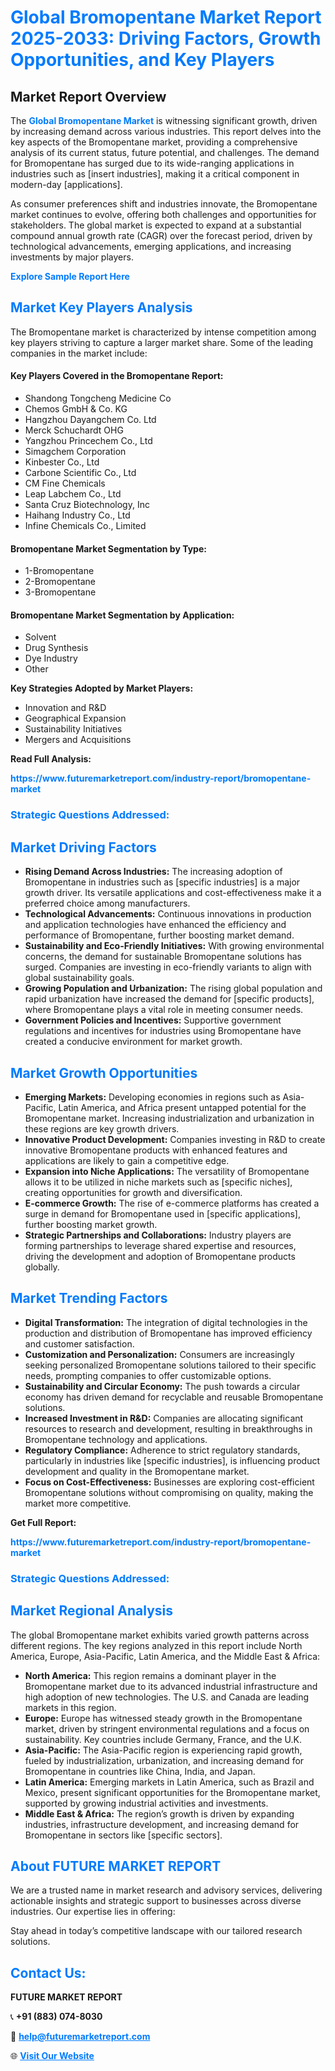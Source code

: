 <h1 style="color: #007BFF;">Global Bromopentane Market Report 2025-2033: Driving Factors, Growth Opportunities, and Key Players</h1>

<section id="overview">
<h2>Market Report Overview</h2>
<p>The <a href="https://www.futuremarketreport.com/industry-report/bromopentane-market" style="color: #007BFF; text-decoration: none;"><strong>Global Bromopentane Market</strong></a> is witnessing significant growth, driven by increasing demand across various industries. This report delves into the key aspects of the Bromopentane market, providing a comprehensive analysis of its current status, future potential, and challenges. The demand for Bromopentane has surged due to its wide-ranging applications in industries such as [insert industries], making it a critical component in modern-day [applications].</p>
<p>As consumer preferences shift and industries innovate, the Bromopentane market continues to evolve, offering both challenges and opportunities for stakeholders. The global market is expected to expand at a substantial compound annual growth rate (CAGR) over the forecast period, driven by technological advancements, emerging applications, and increasing investments by major players.</p>
</section>

<section id="overview">
<p><a href="https://www.futuremarketreport.com/request-sample/reportId=108809" style="color: #007BFF; text-decoration: none;"><strong>Explore Sample Report Here</strong></a></p>
</section>

<section id="key-players">
<h2 style="color: #007BFF;">Market Key Players Analysis</h2>
<p>The Bromopentane market is characterized by intense competition among key players striving to capture a larger market share. Some of the leading companies in the market include:</p>
<h4>Key Players Covered in the Bromopentane Report:</h4>
<ul><li>Shandong Tongcheng Medicine Co</li><li>Chemos GmbH &amp; Co. KG</li><li>Hangzhou Dayangchem Co. Ltd</li><li>Merck Schuchardt OHG</li><li>Yangzhou Princechem Co., Ltd</li><li>Simagchem Corporation</li><li>Kinbester Co., Ltd</li><li>Carbone Scientific Co., Ltd</li><li>CM Fine Chemicals</li><li>Leap Labchem Co., Ltd</li><li>Santa Cruz Biotechnology, Inc</li><li>Haihang Industry Co., Ltd</li><li>Infine Chemicals Co., Limited</li></ul>
<h4>Bromopentane Market Segmentation by Type:</h4>
<ul><li>1-Bromopentane</li><li>2-Bromopentane</li><li>3-Bromopentane</li></ul>

<h4>Bromopentane Market Segmentation by Application:</h4>
<ul><li>Solvent</li><li>Drug Synthesis</li><li>Dye Industry</li><li>Other</li></ul>
<p><strong>Key Strategies Adopted by Market Players:</strong></p>
<ul>
<li>Innovation and R&D</li>
<li>Geographical Expansion</li>
<li>Sustainability Initiatives</li>
<li>Mergers and Acquisitions</li>
</ul>
</section>

<section>
<p><strong>Read Full Analysis: </strong></p><a href="https://www.futuremarketreport.com/industry-report/bromopentane-market" style="color: #007BFF; text-decoration: none;"><strong>https://www.futuremarketreport.com/industry-report/bromopentane-market</strong></a>
<h3 style="color: #007BFF;">Strategic Questions Addressed:</h3>
</section>

<section id="driving-factors">
<h2 style="color: #007BFF;">Market Driving Factors</h2>
<ul>
<li><strong>Rising Demand Across Industries:</strong> The increasing adoption of Bromopentane in industries such as [specific industries] is a major growth driver. Its versatile applications and cost-effectiveness make it a preferred choice among manufacturers.</li>
<li><strong>Technological Advancements:</strong> Continuous innovations in production and application technologies have enhanced the efficiency and performance of Bromopentane, further boosting market demand.</li>
<li><strong>Sustainability and Eco-Friendly Initiatives:</strong> With growing environmental concerns, the demand for sustainable Bromopentane solutions has surged. Companies are investing in eco-friendly variants to align with global sustainability goals.</li>
<li><strong>Growing Population and Urbanization:</strong> The rising global population and rapid urbanization have increased the demand for [specific products], where Bromopentane plays a vital role in meeting consumer needs.</li>
<li><strong>Government Policies and Incentives:</strong> Supportive government regulations and incentives for industries using Bromopentane have created a conducive environment for market growth.</li>
</ul>
</section>

<section id="growth-opportunities">
<h2 style="color: #007BFF;">Market Growth Opportunities</h2>
<ul>
<li><strong>Emerging Markets:</strong> Developing economies in regions such as Asia-Pacific, Latin America, and Africa present untapped potential for the Bromopentane market. Increasing industrialization and urbanization in these regions are key growth drivers.</li>
<li><strong>Innovative Product Development:</strong> Companies investing in R&D to create innovative Bromopentane products with enhanced features and applications are likely to gain a competitive edge.</li>
<li><strong>Expansion into Niche Applications:</strong> The versatility of Bromopentane allows it to be utilized in niche markets such as [specific niches], creating opportunities for growth and diversification.</li>
<li><strong>E-commerce Growth:</strong> The rise of e-commerce platforms has created a surge in demand for Bromopentane used in [specific applications], further boosting market growth.</li>
<li><strong>Strategic Partnerships and Collaborations:</strong> Industry players are forming partnerships to leverage shared expertise and resources, driving the development and adoption of Bromopentane products globally.</li>
</ul>
</section>

<section id="trending-factors">
<h2 style="color: #007BFF;">Market Trending Factors</h2>
<ul>
<li><strong>Digital Transformation:</strong> The integration of digital technologies in the production and distribution of Bromopentane has improved efficiency and customer satisfaction.</li>
<li><strong>Customization and Personalization:</strong> Consumers are increasingly seeking personalized Bromopentane solutions tailored to their specific needs, prompting companies to offer customizable options.</li>
<li><strong>Sustainability and Circular Economy:</strong> The push towards a circular economy has driven demand for recyclable and reusable Bromopentane solutions.</li>
<li><strong>Increased Investment in R&D:</strong> Companies are allocating significant resources to research and development, resulting in breakthroughs in Bromopentane technology and applications.</li>
<li><strong>Regulatory Compliance:</strong> Adherence to strict regulatory standards, particularly in industries like [specific industries], is influencing product development and quality in the Bromopentane market.</li>
<li><strong>Focus on Cost-Effectiveness:</strong> Businesses are exploring cost-efficient Bromopentane solutions without compromising on quality, making the market more competitive.</li>
</ul>
</section>

<section>
<p><strong>Get Full Report: </strong></p><a href="https://www.futuremarketreport.com/industry-report/bromopentane-market" style="color: #007BFF; text-decoration: none;"><strong>https://www.futuremarketreport.com/industry-report/bromopentane-market</strong></a>
<h3 style="color: #007BFF;">Strategic Questions Addressed:</h3>
</section>


<section id="regional-analysis">
<h2 style="color: #007BFF;">Market Regional Analysis</h2>
<p>The global Bromopentane market exhibits varied growth patterns across different regions. The key regions analyzed in this report include North America, Europe, Asia-Pacific, Latin America, and the Middle East & Africa:</p>
<ul>
<li><strong>North America:</strong> This region remains a dominant player in the Bromopentane market due to its advanced industrial infrastructure and high adoption of new technologies. The U.S. and Canada are leading markets in this region.</li>
<li><strong>Europe:</strong> Europe has witnessed steady growth in the Bromopentane market, driven by stringent environmental regulations and a focus on sustainability. Key countries include Germany, France, and the U.K.</li>
<li><strong>Asia-Pacific:</strong> The Asia-Pacific region is experiencing rapid growth, fueled by industrialization, urbanization, and increasing demand for Bromopentane in countries like China, India, and Japan.</li>
<li><strong>Latin America:</strong> Emerging markets in Latin America, such as Brazil and Mexico, present significant opportunities for the Bromopentane market, supported by growing industrial activities and investments.</li>
<li><strong>Middle East & Africa:</strong> The region’s growth is driven by expanding industries, infrastructure development, and increasing demand for Bromopentane in sectors like [specific sectors].</li>
</ul>
</section>

<footer>
<h2 style="color: #007BFF;">About FUTURE MARKET REPORT</h2>
<p>We are a trusted name in market research and advisory services, delivering actionable insights and strategic support to businesses across diverse industries. Our expertise lies in offering:</p>

<p>Stay ahead in today’s competitive landscape with our tailored research solutions.</p>

<h2 style="color: #007BFF;">Contact Us:</h2>
<p><strong>FUTURE MARKET REPORT</strong></p>
<p>📞 <strong>+91 (883) 074-8030</strong></p>
<p>📧 <strong><a href="mailto:help@futuremarketreport.com" style="color: #007BFF;">help@futuremarketreport.com</a></strong></p>
<p>🌐 <strong><a href="https://www.futuremarketreport.com/" style="color: #007BFF;">Visit Our Website</a></strong></p>
</footer>